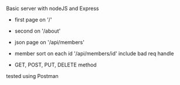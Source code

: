 Basic server with nodeJS and Express

- first page on '/'
- second on '/about'
- json page on '/api/members' 
- member sort on each id '/api/members/id' include bad req handle

- GET, POST, PUT, DELETE method

tested using Postman
